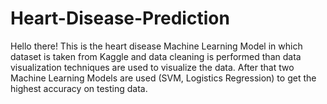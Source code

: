 # Heart-Disease-Prediction
Hello there!
This is the heart disease Machine Learning Model in which dataset is taken from Kaggle and data cleaning is performed than data visualization techniques are used to visualize the data.
After that two Machine Learning Models are used (SVM, Logistics Regression) to get the highest accuracy on testing data. 
